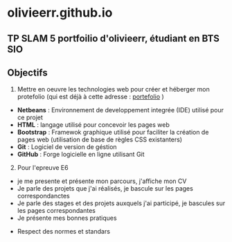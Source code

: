 # olivieerr.github.io
TP SLAM 5 portfoilio d'olivieerr, étudiant en BTS SIO
---
## Objectifs
1. Mettre en oeuvre les technologies web pour créer et héberger mon protefolio (qui est déjà à cette adresse : [portefolio](https://site-en-vrac.com/portefolio) )

 - **Netbeans** : Environnement de developpement integrée (IDE) utilisé pour ce projet 
 - **HTML** : langage utilisé pour concevoir les pages web
 - **Bootstrap** : Framewok graphique utilisé pour faciliter la création de pages web (utilisation de base de règles CSS existanters)
 - **Git** : Logiciel de version de géstion
 - **GitHub** : Forge logicielle en ligne utilisant Git
 
2. Pour l'epreuve E6

 - je me presente et présente mon parcours, j'affiche mon CV
 - Je parle des projets que j'ai réalisés, je bascule sur les pages correspondanctes
 - Je parle des stages et des projets auxquels j'ai participé, je bascules sur les pages correspondantes
 - Je présente mes bonnes pratiques 
 
  * Respect des normes et standars
 

